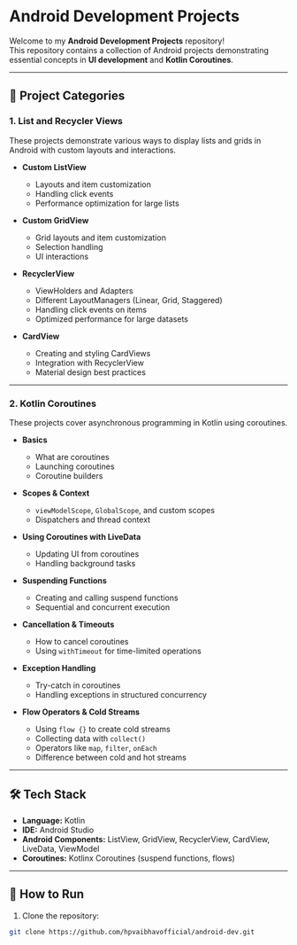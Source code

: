 # Android Development Projects

Welcome to my **Android Development Projects** repository!  
This repository contains a collection of Android projects demonstrating essential concepts in **UI development** and **Kotlin Coroutines**.

---

## 📂 Project Categories

### 1. List and Recycler Views
These projects demonstrate various ways to display lists and grids in Android with custom layouts and interactions.

- **Custom ListView**
  - Layouts and item customization
  - Handling click events
  - Performance optimization for large lists

- **Custom GridView**
  - Grid layouts and item customization
  - Selection handling
  - UI interactions

- **RecyclerView**
  - ViewHolders and Adapters
  - Different LayoutManagers (Linear, Grid, Staggered)
  - Handling click events on items
  - Optimized performance for large datasets

- **CardView**
  - Creating and styling CardViews
  - Integration with RecyclerView
  - Material design best practices

---

### 2. Kotlin Coroutines
These projects cover asynchronous programming in Kotlin using coroutines.

- **Basics**
  - What are coroutines
  - Launching coroutines
  - Coroutine builders

- **Scopes & Context**
  - `viewModelScope`, `GlobalScope`, and custom scopes
  - Dispatchers and thread context

- **Using Coroutines with LiveData**
  - Updating UI from coroutines
  - Handling background tasks

- **Suspending Functions**
  - Creating and calling suspend functions
  - Sequential and concurrent execution

- **Cancellation & Timeouts**
  - How to cancel coroutines
  - Using `withTimeout` for time-limited operations

- **Exception Handling**
  - Try-catch in coroutines
  - Handling exceptions in structured concurrency

- **Flow Operators & Cold Streams**
  - Using `flow {}` to create cold streams
  - Collecting data with `collect()`
  - Operators like `map`, `filter`, `onEach`
  - Difference between cold and hot streams

---

## 🛠 Tech Stack

- **Language:** Kotlin  
- **IDE:** Android Studio  
- **Android Components:** ListView, GridView, RecyclerView, CardView, LiveData, ViewModel  
- **Coroutines:** Kotlinx Coroutines (suspend functions, flows)  

---

## 🚀 How to Run

1. Clone the repository:
```bash
git clone https://github.com/hpvaibhavofficial/android-dev.git
